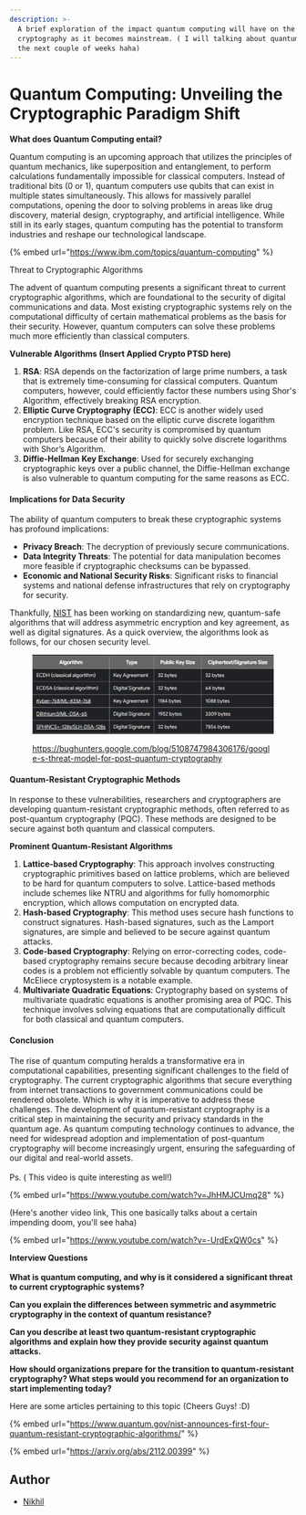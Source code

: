 ```yaml
---
description: >-
  A brief exploration of the impact quantum computing will have on the world of
  cryptography as it becomes mainstream. ( I will talking about quantum mostly
  the next couple of weeks haha)
---
```


# Quantum Computing: Unveiling the Cryptographic Paradigm Shift

**What does Quantum Computing entail?**

Quantum computing is an upcoming approach that utilizes the principles of quantum mechanics, like superposition and entanglement, to perform calculations fundamentally impossible for classical computers. Instead of traditional bits (0 or 1), quantum computers use qubits that can exist in multiple states simultaneously. This allows for massively parallel computations, opening the door to solving problems in areas like drug discovery, material design, cryptography, and artificial intelligence. While still in its early stages, quantum computing has the potential to transform industries and reshape our technological landscape.

{% embed url="https://www.ibm.com/topics/quantum-computing" %}

Threat to Cryptographic Algorithms

The advent of quantum computing presents a significant threat to current cryptographic algorithms, which are foundational to the security of digital communications and data. Most existing cryptographic systems rely on the computational difficulty of certain mathematical problems as the basis for their security. However, quantum computers can solve these problems much more efficiently than classical computers.

**Vulnerable Algorithms (Insert Applied Crypto PTSD here)**

1. **RSA**: RSA depends on the factorization of large prime numbers, a task that is extremely time-consuming for classical computers. Quantum computers, however, could efficiently factor these numbers using Shor's Algorithm, effectively breaking RSA encryption.
2. **Elliptic Curve Cryptography (ECC)**: ECC is another widely used encryption technique based on the elliptic curve discrete logarithm problem. Like RSA, ECC's security is compromised by quantum computers because of their ability to quickly solve discrete logarithms with Shor’s Algorithm.
3. **Diffie-Hellman Key Exchange**: Used for securely exchanging cryptographic keys over a public channel, the Diffie-Hellman exchange is also vulnerable to quantum computing for the same reasons as ECC.

#### Implications for Data Security

The ability of quantum computers to break these cryptographic systems has profound implications:

* **Privacy Breach**: The decryption of previously secure communications.
* **Data Integrity Threats**: The potential for data manipulation becomes more feasible if cryptographic checksums can be bypassed.
* **Economic and National Security Risks**: Significant risks to financial systems and national defense infrastructures that rely on cryptography for security.

Thankfully, [NIST](https://csrc.nist.gov/Projects/Post-Quantum-Cryptography) has been working on standardizing new, quantum-safe algorithms that will address asymmetric encryption and key agreement, as well as digital signatures. As a quick overview, the algorithms look as follows, for our chosen security level.

<figure><img src="../.gitbook/assets/image (16).png" alt=""><figcaption><p><a href="https://bughunters.google.com/blog/5108747984306176/google-s-threat-model-for-post-quantum-cryptography">https://bughunters.google.com/blog/5108747984306176/google-s-threat-model-for-post-quantum-cryptography</a><br></p></figcaption></figure>

#### Quantum-Resistant Cryptographic Methods

In response to these vulnerabilities, researchers and cryptographers are developing quantum-resistant cryptographic methods, often referred to as post-quantum cryptography (PQC). These methods are designed to be secure against both quantum and classical computers.

**Prominent Quantum-Resistant Algorithms**

1. **Lattice-based Cryptography**: This approach involves constructing cryptographic primitives based on lattice problems, which are believed to be hard for quantum computers to solve. Lattice-based methods include schemes like NTRU and algorithms for fully homomorphic encryption, which allows computation on encrypted data.
2. **Hash-based Cryptography**: This method uses secure hash functions to construct signatures. Hash-based signatures, such as the Lamport signatures, are simple and believed to be secure against quantum attacks.
3. **Code-based Cryptography**: Relying on error-correcting codes, code-based cryptography remains secure because decoding arbitrary linear codes is a problem not efficiently solvable by quantum computers. The McEliece cryptosystem is a notable example.
4. **Multivariate Quadratic Equations**: Cryptography based on systems of multivariate quadratic equations is another promising area of PQC. This technique involves solving equations that are computationally difficult for both classical and quantum computers.

#### Conclusion

The rise of quantum computing heralds a transformative era in computational capabilities, presenting significant challenges to the field of cryptography. The current cryptographic algorithms that secure everything from internet transactions to government communications could be rendered obsolete. Which is why it is imperative to address these challenges. The development of quantum-resistant cryptography is a critical step in maintaining the security and privacy standards in the quantum age. As quantum computing technology continues to advance, the need for widespread adoption and implementation of post-quantum cryptography will become increasingly urgent, ensuring the safeguarding of our digital and real-world assets.\
\
Ps. ( This video is quite interesting as well!)

{% embed url="https://www.youtube.com/watch?v=JhHMJCUmq28" %}

(Here's another video link, This one basically talks about a certain impending doom, you'll see haha)

{% embed url="https://www.youtube.com/watch?v=-UrdExQW0cs" %}

**Interview Questions**\
\
**What is quantum computing, and why is it considered a significant threat to current cryptographic systems?**&#x20;

**Can you explain the differences between symmetric and asymmetric cryptography in the context of quantum resistance?**&#x20;

**Can you describe at least two quantum-resistant cryptographic algorithms and explain how they provide security against quantum attacks.**&#x20;

**How should organizations prepare for the transition to quantum-resistant cryptography? What steps would you recommend for an organization to start implementing today?**



Here are some articles pertaining to this topic (Cheers Guys! :D)

{% embed url="https://www.quantum.gov/nist-announces-first-four-quantum-resistant-cryptographic-algorithms/" %}

{% embed url="https://arxiv.org/abs/2112.00399" %}

## Author

* [Nikhil](https://github.com/KR0N0S99)
